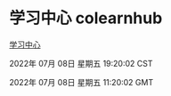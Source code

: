 # 学习中心 colearnhub
[学习中心](http://219.139.198.62:56308/colearnhub/)

2022年 07月 08日 星期五 19:20:02 CST

2022年 07月 08日 星期五 11:20:02 GMT
